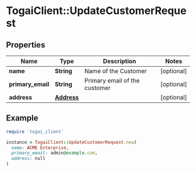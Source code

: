 # TogaiClient::UpdateCustomerRequest

## Properties

| Name | Type | Description | Notes |
| ---- | ---- | ----------- | ----- |
| **name** | **String** | Name of the Customer | [optional] |
| **primary_email** | **String** | Primary email of the customer | [optional] |
| **address** | [**Address**](Address.md) |  | [optional] |

## Example

```ruby
require 'togai_client'

instance = TogaiClient::UpdateCustomerRequest.new(
  name: ACME Enterprise,
  primary_email: admin@example.com,
  address: null
)
```

